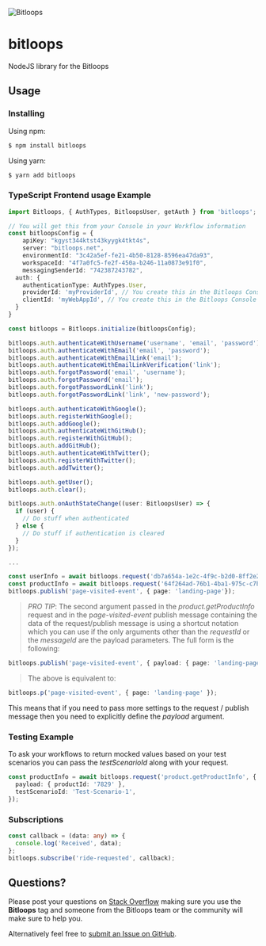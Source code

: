 ![Bitloops](https://bitloops.com/assets/img/bitloops-logo_320x80.png)

# bitloops

NodeJS library for the Bitloops

## Usage

### Installing

Using npm:

```bash
$ npm install bitloops
```

Using yarn:

```bash
$ yarn add bitloops
```

### TypeScript Frontend usage Example

```ts
import Bitloops, { AuthTypes, BitloopsUser, getAuth } from 'bitloops';

// You will get this from your Console in your Workflow information
const bitloopsConfig = {
	apiKey: "kgyst344ktst43kyygk4tkt4s",
	server: "bitloops.net",
	environmentId: "3c42a5ef-fe21-4b50-8128-8596ea47da93",
	workspaceId: "4f7a0fc5-fe2f-450a-b246-11a0873e91f0",
	messagingSenderId: "742387243782",
  auth: {
    authenticationType: AuthTypes.User,
    providerId: 'myProviderId', // You create this in the Bitloops Console
    clientId: 'myWebAppId', // You create this in the Bitloops Console
  }
}

const bitloops = Bitloops.initialize(bitloopsConfig);

bitloops.auth.authenticateWithUsername('username', 'email', 'password');
bitloops.auth.authenticateWithEmail('email', 'password');
bitloops.auth.authenticateWithEmailLink('email');
bitloops.auth.authenticateWithEmailLinkVerification('link');
bitloops.auth.forgotPassword('email', 'username');
bitloops.auth.forgotPassword('email');
bitloops.auth.forgotPasswordLink('link');
bitloops.auth.forgotPasswordLink('link', 'new-password');

bitloops.auth.authenticateWithGoogle();
bitloops.auth.registerWithGoogle();
bitloops.auth.addGoogle();
bitloops.auth.authenticateWithGitHub();
bitloops.auth.registerWithGitHub();
bitloops.auth.addGitHub();
bitloops.auth.authenticateWithTwitter();
bitloops.auth.registerWithTwitter();
bitloops.auth.addTwitter();

bitloops.auth.getUser();
bitloops.auth.clear();

bitloops.auth.onAuthStateChange((user: BitloopsUser) => {
  if (user) {
    // Do stuff when authenticated
  } else {
    // Do stuff if authentication is cleared
  }
});

...

const userInfo = await bitloops.request('db7a654a-1e2c-4f9c-b2d0-8ff2e2d6cbfe', '70e3084f-9056-4905-ac45-a5b65c926b1b');
const productInfo = await bitloops.request('64f264ad-76b1-4ba1-975c-c7b9795e55ce', '70e3084f-9056-4905-ac45-a5b65c926b1b', { productId: '7829' });
bitloops.publish('page-visited-event', { page: 'landing-page'});
```

> _PRO TIP_: The second argument passed in the _product.getProductInfo_ request and in the p*age-visited-event* publish message containing the data of the request/publish message is using a shortcut notation which you can use if the only arguments other than the _requestId_ or the _messageId_ are the payload parameters. The full form is the following:

```ts
bitloops.publish('page-visited-event', { payload: { page: 'landing-page' } });
```

> The above is equivalent to:

```ts
bitloops.p('page-visited-event', { page: 'landing-page' });
```

This means that if you need to pass more settings to the request / publish message then you need to explicitly define the _payload_ argument.

### Testing Example

To ask your workflows to return mocked values based on your test scenarios you can pass the _testScenarioId_ along with your request.

```ts
const productInfo = await bitloops.request('product.getProductInfo', {
  payload: { productId: '7829' },
  testScenarioId: 'Test-Scenario-1',
});
```

### Subscriptions

```ts
const callback = (data: any) => {
  console.log('Received', data);
};
bitloops.subscribe('ride-requested', callback);
```

## Questions?

Please post your questions on [Stack Overflow](https://stackoverflow.com) making sure you use the **Bitloops** tag and someone from the Bitloops team or the community will make sure to help you.

Alternatively feel free to [submit an Issue on GitHub](https://github.com/bitloops/node-bitloops/issues/new).
